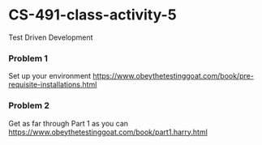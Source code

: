 # CS-491-class-activity-5
Test Driven Development

### Problem 1
Set up your environment
https://www.obeythetestinggoat.com/book/pre-requisite-installations.html

### Problem 2
Get as far through Part 1 as you can
https://www.obeythetestinggoat.com/book/part1.harry.html
